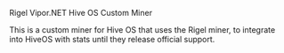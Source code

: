 Rigel Vipor.NET Hive OS Custom Miner

This is a custom miner for Hive OS that uses the Rigel miner, to integrate into HiveOS with stats until they release official support.